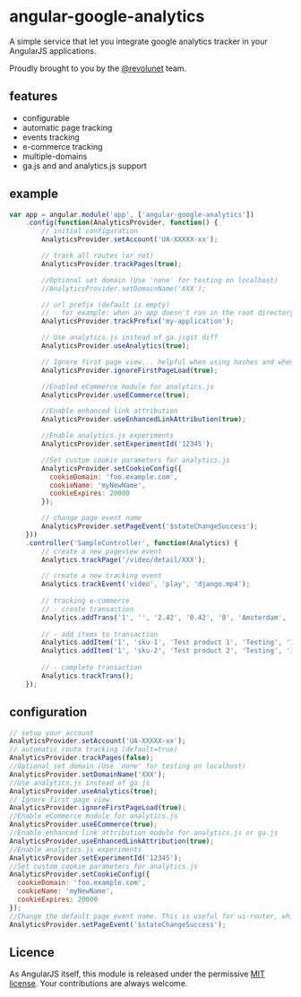 # angular-google-analytics

A simple service that let you integrate google analytics tracker in your AngularJS applications.

Proudly brought to you by the [@revolunet](http://twitter.com/revolunet) team.

## features

 - configurable
 - automatic page tracking
 - events tracking
 - e-commerce tracking
 - multiple-domains
 - ga.js and and analytics.js support

## example

```js
var app = angular.module('app', ['angular-google-analytics'])
    .config(function(AnalyticsProvider, function() {
        // initial configuration
        AnalyticsProvider.setAccount('UA-XXXXX-xx');

        // track all routes (or not)
        AnalyticsProvider.trackPages(true);

        //Optional set domain (Use 'none' for testing on localhost)
        //AnalyticsProvider.setDomainName('XXX');

        // url prefix (default is empty)
        // - for example: when an app doesn't run in the root directory
        AnalyticsProvider.trackPrefix('my-application');

        // Use analytics.js instead of ga.jsgit diff
        AnalyticsProvider.useAnalytics(true);

        // Ignore first page view... helpful when using hashes and whenever your bounce rate looks obscenely low.
        AnalyticsProvider.ignoreFirstPageLoad(true);

        //Enabled eCommerce module for analytics.js
        AnalyticsProvider.useECommerce(true);

        //Enable enhanced link attribution
        AnalyticsProvider.useEnhancedLinkAttribution(true);

        //Enable analytics.js experiments
        AnalyticsProvider.setExperimentId('12345');

        //Set custom cookie parameters for analytics.js
        AnalyticsProvider.setCookieConfig({
          cookieDomain: 'foo.example.com',
          cookieName: 'myNewName',
          cookieExpires: 20000
        });

        // change page event name
        AnalyticsProvider.setPageEvent('$stateChangeSuccess');
    }))
    .controller('SampleController', function(Analytics) {
        // create a new pageview event
        Analytics.trackPage('/video/detail/XXX');

        // create a new tracking event
        Analytics.trackEvent('video', 'play', 'django.mp4');
        
        // tracking e-commerce
        // - create transaction
        Analytics.addTrans('1', '', '2.42', '0.42', '0', 'Amsterdam', '', 'Netherlands');
        
        // - add items to transaction
        Analytics.addItem('1', 'sku-1', 'Test product 1', 'Testing', '1', '1');
        Analytics.addItem('1', 'sku-2', 'Test product 2', 'Testing', '1', '1');
        
        // - complete transaction
        Analytics.trackTrans();
    });
```

## configuration

```js
// setup your account
AnalyticsProvider.setAccount('UA-XXXXX-xx');
// automatic route tracking (default=true)
AnalyticsProvider.trackPages(false);
//Optional set domain (Use 'none' for testing on localhost)
AnalyticsProvider.setDomainName('XXX');
//Use analytics.js instead of ga.js
AnalyticsProvider.useAnalytics(true);
// Ignore first page view.
AnalyticsProvider.ignoreFirstPageLoad(true);
//Enable eCommerce module for analytics.js
AnalyticsProvider.useECommerce(true);
//Enable enhanced link attribution module for analytics.js or ga.js
AnalyticsProvider.useEnhancedLinkAttribution(true);
//Enable analytics.js experiments
AnalyticsProvider.setExperimentId('12345');
//Set custom cookie parameters for analytics.js
AnalyticsProvider.setCookieConfig({
  cookieDomain: 'foo.example.com',
  cookieName: 'myNewName',
  cookieExpires: 20000
});
//Change the default page event name. This is useful for ui-router, which fires $stateChangeSuccess instead of $routeChangeSuccess
AnalyticsProvider.setPageEvent('$stateChangeSuccess');

```

## Licence
As AngularJS itself, this module is released under the permissive [MIT license](http://revolunet.mit-license.org). Your contributions are always welcome.
